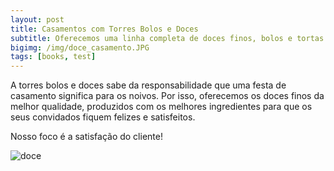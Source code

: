 ```yaml
---
layout: post
title: Casamentos com Torres Bolos e Doces
subtitle: Oferecemos uma linha completa de doces finos, bolos e tortas para a sua festa de casamento.
bigimg: /img/doce_casamento.JPG
tags: [books, test]
---
```


A torres bolos e doces sabe da responsabilidade que uma festa de casamento significa para os noivos. Por isso, oferecemos os doces finos da melhor qualidade, produzidos com os melhores ingredientes para que os seus convidados fiquem felizes e satisfeitos.

Nosso foco é a satisfação do cliente!

![doce](https://github.com/gbbunevich/gbbunevich.github.io/blob/master/img/2DEC%20(12).JPG)




